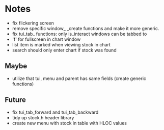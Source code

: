 # Notes
- fix flickering screen
- remove specific window_ _create functions and make it more generic.
- fix tui_tab_ functions: only is_interact windows can be tabbed to
- 'f' for fullscreen in chart window
- list item is marked when viewing stock in chart
- search should only enter chart if stock was found

## Maybe
- utilize that tui, menu and parent has same fields (create generic functions)

## Future
- fix tui_tab_forward and tui_tab_backward
- tidy up stock.h header library
- create new menu with stock in table with HLOC values
